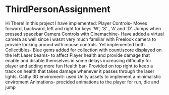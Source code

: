 # ThirdPersonAssignment
Hi There! In this project I have implemented:
Player Controls- Moves forward, backward, left and right for keys 'W', 'S' , 'A' and 'D'. Jumps when pressed spacebar
Camera Controls with Cinemachine- Have added a virtual camera as well since i wasnt very much familiar with Freelook camera to provide looking around with mouse controls. Yet implemented both
Collectibles- Blue gems added for collection with count/score displayed on the left
Laser beams- to affect Player health and provide damage that enable and disable themselves in some delays increasing difficulty for player and adding more fun 
Health bar- Provided on top right to keep a track on health that takes damage whenever it passes through the laser lights.
Cathy 3D enviroment- used Unity assets to implement a minimalistic enviroment
Animations- procided animations to the player for run, die and jump
